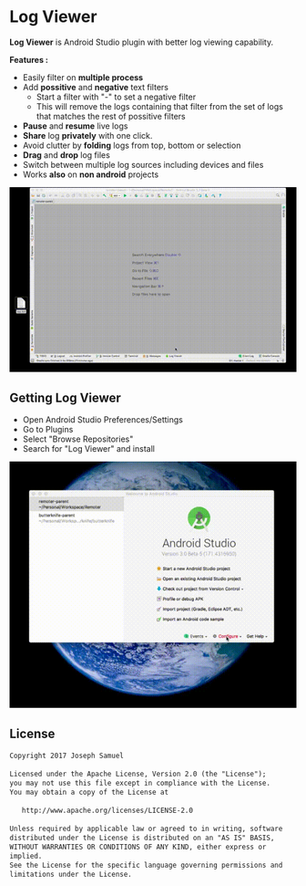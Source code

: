 # Log Viewer


**Log Viewer** is Android Studio plugin with better log viewing capability.


**Features :**

* Easily filter on **multiple process**
* Add **possitive** and **negative** text filters
	* Start a filter with "-" to set a negative filter
	* This will remove the logs containing that filter from the set of logs that matches the rest of possitive filters
* **Pause** and **resume** live logs
* **Share** log **privately** with one click.
* Avoid clutter by **folding** logs from top, bottom or selection
* **Drag** and **drop** log files
* Switch between multiple log sources including devices and files
* Works **also** on **non android** projects

![](LogViewer_usage.gif)



Getting Log Viewer
--------

* Open Android Studio Preferences/Settings
* Go to Plugins
* Select "Browse Repositories"
* Search for "Log Viewer" and install

![](LogViewerInstall.gif)



License
-------

    Copyright 2017 Joseph Samuel

    Licensed under the Apache License, Version 2.0 (the "License");
    you may not use this file except in compliance with the License.
    You may obtain a copy of the License at

       http://www.apache.org/licenses/LICENSE-2.0

    Unless required by applicable law or agreed to in writing, software
    distributed under the License is distributed on an "AS IS" BASIS,
    WITHOUT WARRANTIES OR CONDITIONS OF ANY KIND, either express or implied.
    See the License for the specific language governing permissions and
    limitations under the License.


